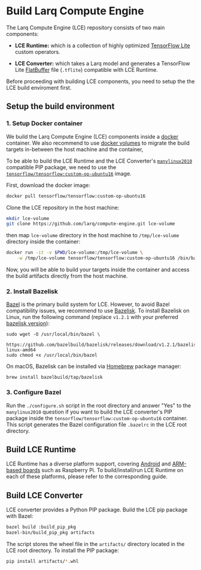 # Build Larq Compute Engine #

The Larq Compute Engine (LCE) repository consists of two main components:

- **LCE Runtime:** which is a collection of highly optimized
  [TensorFlow Lite](https://www.tensorflow.org/lite) custom operators.

- **LCE Converter:** which takes a Larq model and generates a TensorFlow Lite
  [FlatBuffer](https://google.github.io/flatbuffers/) file (`.tflite`) compatible
  with LCE Runtime.

Before proceeding with building LCE components, you need to setup the the LCE
build enviroment first.

## Setup the build environment ##

### 1. Setup Docker container ###

We build the Larq Compute Engine (LCE) components inside a
[docker](https://www.docker.com/) container. We also recommend to use
[docker volumes](https://docs.docker.com/storage/volumes/)
to migrate the build targets in-between the host machine and the container,

To be able to build the LCE Runtime and the LCE Converter's
[`manylinux2010`](https://www.python.org/dev/peps/pep-0571/) compatible PIP
package, we need to use the [`tensorflow/tensorflow:custom-op-ubuntu16`](https://hub.docker.com/r/tensorflow/tensorflow)
image.

First, download the docker image:

``` bash
docker pull tensorflow/tensorflow:custom-op-ubuntu16
```

Clone the LCE repository in the host machine:

``` bash
mkdir lce-volume
git clone https://github.com/larq/compute-engine.git lce-volume
```

then map `lce-volume` directory in the host machine
to `/tmp/lce-volume` directory inside the container:

``` bash
docker run -it -v $PWD/lce-volume:/tmp/lce-volume \
    -w /tmp/lce-volume tensorflow/tensorflow:custom-op-ubuntu16 /bin/bash
```

Now, you will be able to build your targets inside the container
and access the build artifacts directly from the host machine.

### 2. Install Bazelisk ###

[Bazel](https://bazel.build/) is the primary build system for LCE.
However, to avoid Bazel compatibility issues,
we recommend to use [Bazelisk](https://github.com/bazelbuild/bazelisk).
To install Bazelisk on Linux, run the following command
(replace ```v1.2.1``` with your preferred
[bazelisk version](https://github.com/bazelbuild/bazelisk/releases)):

```shell
sudo wget -O /usr/local/bin/bazel \
    https://github.com/bazelbuild/bazelisk/releases/download/v1.2.1/bazelisk-linux-amd64
sudo chmod +x /usr/local/bin/bazel
```

On macOS, Bazelisk can be installed via [Homebrew](https://brew.sh/)
package manager:

```
brew install bazelbuild/tap/bazelisk
```

### 3. Configure Bazel ###

Run the ```./configure.sh``` script in the root directory and answer
"Yes" to the ```manylinux2010``` question if you want to build the
LCE converter's PIP package inside the `tensorflow/tensorflow:custom-op-ubuntu16`
container. This script generates the Bazel configuration file `.bazelrc`
in the LCE root directory.

## Build LCE Runtime ##

LCE Runtime has a diverse platform support, covering
[Android](./quickstart_android.md) and [ARM-based boards](./build_arm.md)
such as Raspberry Pi. To build/install/run LCE Runtime on
each of these platforms, please refer to the corresponding guide.

## Build LCE Converter ##

LCE converter provides a Python PIP package.
Build the LCE pip package with Bazel:

``` bash
bazel build :build_pip_pkg
bazel-bin/build_pip_pkg artifacts
```

The script stores the wheel file in the `artifacts/` directory located in the LCE
root directory. To install the PIP package:

``` bash
pip install artifacts/*.whl
```
